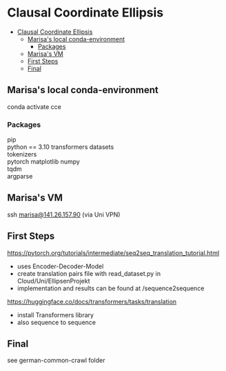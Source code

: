 # Clausal Coordinate Ellipsis

- [Clausal Coordinate Ellipsis](#clausal-coordinate-ellipsis)
  - [Marisa's local conda-environment](#marisas-local-conda-environment)
    - [Packages](#packages)
  - [Marisa's VM](#marisas-vm)
  - [First Steps](#first-steps)
  - [Final](#final)
  
## Marisa's local conda-environment
conda activate cce

### Packages     
pip    
python == 3.10
transformers 
datasets  
tokenizers    
pytorch
matplotlib
numpy          
tqdm       
argparse

## Marisa's VM
ssh marisa@141.26.157.90 (via Uni VPN)

## First Steps
https://pytorch.org/tutorials/intermediate/seq2seq_translation_tutorial.html
- uses Encoder-Decoder-Model
- create translation pairs file with read_dataset.py in Cloud/Uni/EllipsenProjekt 
- implementation and results can be found at /sequence2sequence

https://huggingface.co/docs/transformers/tasks/translation
- install Transformers library
- also sequence to sequence

## Final 
see german-common-crawl folder